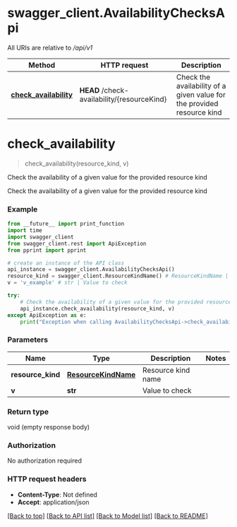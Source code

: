 # swagger_client.AvailabilityChecksApi

All URIs are relative to */api/v1*

Method | HTTP request | Description
------------- | ------------- | -------------
[**check_availability**](AvailabilityChecksApi.md#check_availability) | **HEAD** /check-availability/{resourceKind} | Check the availability of a given value for the provided resource kind

# **check_availability**
> check_availability(resource_kind, v)

Check the availability of a given value for the provided resource kind

Check the availability of a given value for the provided resource kind

### Example
```python
from __future__ import print_function
import time
import swagger_client
from swagger_client.rest import ApiException
from pprint import pprint

# create an instance of the API class
api_instance = swagger_client.AvailabilityChecksApi()
resource_kind = swagger_client.ResourceKindName() # ResourceKindName | Resource kind name
v = 'v_example' # str | Value to check

try:
    # Check the availability of a given value for the provided resource kind
    api_instance.check_availability(resource_kind, v)
except ApiException as e:
    print("Exception when calling AvailabilityChecksApi->check_availability: %s\n" % e)
```

### Parameters

Name | Type | Description  | Notes
------------- | ------------- | ------------- | -------------
 **resource_kind** | [**ResourceKindName**](.md)| Resource kind name | 
 **v** | **str**| Value to check | 

### Return type

void (empty response body)

### Authorization

No authorization required

### HTTP request headers

 - **Content-Type**: Not defined
 - **Accept**: application/json

[[Back to top]](#) [[Back to API list]](../README.md#documentation-for-api-endpoints) [[Back to Model list]](../README.md#documentation-for-models) [[Back to README]](../README.md)

